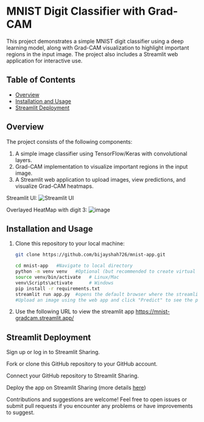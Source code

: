 # MNIST Digit Classifier with Grad-CAM

This project demonstrates a simple MNIST digit classifier using a deep learning model, along with Grad-CAM visualization to highlight important regions in the input image. The project also includes a Streamlit web application for interactive use.

## Table of Contents
- [Overview](#overview)
- [Installation and Usage](#installation)
- [Streamlit Deployment](#streamlit-deployment)

## Overview

The project consists of the following components:

1. A simple image classifier using TensorFlow/Keras with convolutional layers.
2. Grad-CAM implementation to visualize important regions in the input image.
3. A Streamlit web application to upload images, view predictions, and visualize Grad-CAM heatmaps.

Streamlit UI:
![Streamlit UI](https://github.com/bijayshah726/MNIST-app/assets/89373352/5dbf65f3-671f-4df4-acfd-b46c7d3f5415)

Overlayed HeatMap with digit 3:
![image](https://github.com/bijayshah726/MNIST-app/assets/89373352/7d40c4c9-bd0c-46dc-acce-f5a70e455b91)



## Installation and Usage

1. Clone this repository to your local machine:

   ```bash
   git clone https://github.com/bijayshah726/mnist-app.git

   cd mnist-app   #Navigate to local directory
   python -m venv venv   #Optional (but recommended to create virtual environment)
   source venv/bin/activate   # Linux/Mac
   venv\Scripts\activate      # Windows
   pip install -r requirements.txt
   streamlit run app.py  #opens the default browser where the streamlit app can be viewed
   #Upload an image using the web app and click "Predict" to see the predicted class and Grad-CAM heatmap overlay.
   ```

2. Use the following URL to view the streamlit app
   https://mnist-gradcam.streamlit.app/   


## Streamlit Deployment
Sign up or log in to Streamlit Sharing.

Fork or clone this GitHub repository to your GitHub account.

Connect your GitHub repository to Streamlit Sharing.

Deploy the app on Streamlit Sharing (more details [here](https://docs.streamlit.io/streamlit-community-cloud/share-your-app))



Contributions and suggestions are welcome! Feel free to open issues or submit pull requests if you encounter any problems or have improvements to suggest.
   
